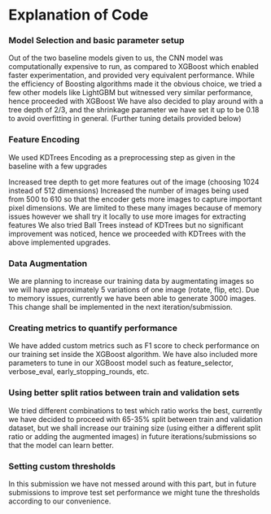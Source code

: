 # Explanation of Code

### Model Selection and basic parameter setup
Out of the two baseline models given to us, the CNN model was computationally expensive to run, as compared to XGBoost which enabled faster experimentation, and provided very equivalent performance.
While the efficiency of Boosting algorithms made it the obvious choice, we tried a few other models like LightGBM but witnessed very similar performance, hence proceeded with XGBoost
We have also decided to play around with a tree depth of 2/3, and the shrinkage parameter we have set it up to be 0.18 to avoid overfitting in general. (Further tuning details provided below)

### Feature Encoding
We used KDTrees Encoding as a preprocessing step as given in the baseline with a few upgrades

Increased tree depth to get more features out of the image (choosing 1024 instead of 512 dimensions)
Increased the number of images being used from 500 to 610 so that the encoder gets more images to capture important pixel dimensions. We are limited to these many images because of memory issues however we shall try it locally to use more images for extracting features
We also tried Ball Trees instead of KDTrees but no significant improvement was noticed, hence we proceeded with KDTrees with the above implemented upgrades.

### Data Augmentation
We are planning to increase our training data by augmentating images so we will have approximately 5 variations of one image (rotate, flip, etc). Due to memory issues, currently we have been able to generate 3000 images. This change shall be implemented in the next iteration/submission.

### Creating metrics to quantify performance
We have added custom metrics such as F1 score to check performance on our training set inside the XGBoost algorithm. 
We have also included more parameters to tune in our XGBoost model such as feature_selector, verbose_eval, early_stopping_rounds, etc.


### Using better split ratios between train and validation sets
We tried different combinations to test which ratio works the best, currently we have decided to proceed with 65-35% split between train and validation dataset, but we shall increase our training size (using either a different split ratio or adding the augmented images) in future iterations/submissions so that the model can learn better.


### Setting custom thresholds 
In this submission we have not messed around with this part, but in future submissions to improve test set performance we might tune the thresholds according to our convenience.